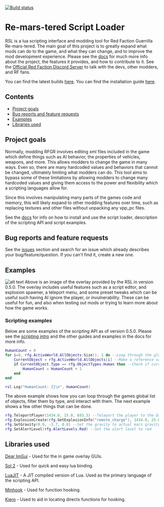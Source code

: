 [![Build status](https://ci.appveyor.com/api/projects/status/pe6ee7xn6rgqn2pm/branch/master?svg=true)](https://ci.appveyor.com/project/Moneyl/rsl/branch/master)

# Re-mars-tered Script Loader
RSL is a lua scripting interface and modding tool for Red Faction Guerrilla Re-mars-tered. The main goal of this project is to greatly expand what mods can do to the game, and what they can change, and to improve the mod development experience. Please see the [docs](https://rsl.readthedocs.io/en/latest/) for much more info about the project, the features it provides, and how to contribute to it. See the [Official Red Faction Discord Server](https://discord.gg/wYT7pj5) to talk with the devs, other modders, and RF fans.

You can find the latest builds [here](https://ci.appveyor.com/project/Moneyl/rsl/history).
You can find the installation guide [here](https://rsl.readthedocs.io/en/latest/Installation.html).

## Contents
- [Project goals](https://github.com/rsl-dev/RSL#project-goals) 
- [Bug reports and feature requests](https://github.com/rsl-dev/RSL#bugs-and-feature-requests)
- [Examples](https://github.com/rsl-dev/RSL#gallery) 
- [Libraries used](https://github.com/rsl-dev/RSL#libraries-used)

## Project goals
Normally, modding RFGR involves editing xml files included in the game which define things such as AI behavior, the properties of vehicles, weapons, and more. This allows modders to change the game in many ways. Even so, there are many hardcoded values and behaviors that cannot be changed, ultimately limiting what modders can do. This tool aims to bypass some of these limitations by allowing modders to change many hardcoded values and giving them access to the power and flexibility which a scripting languages allow for.

Since this involves manipulating many parts of the games code and memory, this will likely expand to other modding features over time, such as replacing textures and other files without unpacking any vpp_pc files.

See the [docs](https://rsl.readthedocs.io/en/latest/) for info on how to install and use the script loader, description of the scripting API and script examples.

## Bug reports and feature requests
See the [issues](https://github.com/rsl-dev/RSL/issues) section and search for an issue which already describes your bug/feature/question. If you can't find it, create a new one.

## Examples
![alt text](https://github.com/rsl-dev/RSL/blob/master/Images/0.5.0-GuiExample1.jpg "Main overlay from 0.5.0")
Above is an image of the overlay provided by the RSL in version 0.5.0. The overlay includes useful features such as a script editor, and explosion spawner, a teleport menu, and some preset tweaks which can be useful such having AI ignore the player, or invulnerability. These can be useful for fun, and also when testing out mods or trying to learn more about how the game works.

### Scripting examples
Below are some examples of the scripting API as of version 0.5.0. Please see the [scripting intro](https://rsl.readthedocs.io/en/latest/Scripting/Guides/Introduction.html) and the other guides and examples in the docs for more info.

```lua
HumanCount = 0
for i=0, rfg.ActiveWorld.AllObjects:Size(), 1 do --Loop through the global object list
    CurrentObject = rfg.ActiveWorld.AllObjects[i] --Make a reference variable to the current object for convenience.
    if CurrentObject.Type == rfg.ObjectTypes.Human then --Check if current object is a human object
        HumanCount = HumanCount + 1
    end
end

rsl.Log("HumanCount: {}\n", HumanCount)
```
The above example shows how you can loop through the games global list of objects, filter them by type, and interact with them. The next example shows a few other things that can be done.
```lua
rfg.TeleportPlayer(1434.0, 15.0, 693.3) --Teleport the player to the Oasis safehouse
rfg.ExplosionCreate(rfg.GetExplosionInfo("remote_charge"), 1434.0, 25.0, 693.3) --Create a remote charge explosion 10m above the player
rfg.SetGravity(0.0, -3.7, 0.0) --Set the gravity to actual mars gravity (default is -9.82)
rfg.SetAlertLevel(rfg.AlertLevels.Red) --Set the alert level to red
```
## Libraries used
[Dear ImGui](https://github.com/ocornut/imgui) - Used for the in game overlay GUIs.

[Sol 2](https://github.com/ThePhD/sol2/) - Used for quick and easy lua binding.

[LuaJIT](https://luajit.org/) - A JIT compiled version of Lua. Used as the primary language of the scripting API.

[Minhook](https://github.com/TsudaKageyu/minhook) - Used for function hooking.

[Kiero](https://github.com/Rebzzel/kiero) - Used to aid in locating directx functions for hooking.
